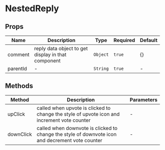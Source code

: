 # NestedReply

## Props

<!-- @vuese:NestedReply:props:start -->
|Name|Description|Type|Required|Default|
|---|---|---|---|---|
|comment|reply data object to get display in that component|`Object`|`true`|{}|
|parentId|-|`String`|`true`|-|

<!-- @vuese:NestedReply:props:end -->


## Methods

<!-- @vuese:NestedReply:methods:start -->
|Method|Description|Parameters|
|---|---|---|
|upClick|called when upvote is clicked to change the style of upvote icon and increment vote counter|-|
|downClick|called when downvote is clicked to change the style of downvote icon and decrement vote counter|-|

<!-- @vuese:NestedReply:methods:end -->


